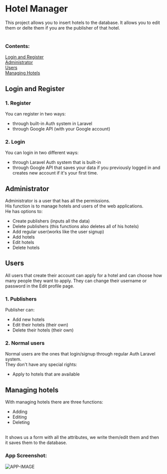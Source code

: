 # Hotel Manager
This project allows you to insert hotels to the database. It allows you to edit them or delte them if you are the publisher of that hotel. 
<br><br>
### Contents:
[Login and Register](#login-and-register)<br>
[Administrator](#administrator)<br>
[Users](#users)<br>
[Managing Hotels](#managing-hotels)<br>
## Login and Register
### 1. Register
You can register in two ways:<br>
- through built-in Auth system in Laravel
- through Google API (with your Google account)
### 2. Login
You can login in two different ways:<br>
- through Laravel Auth system that is built-in
- through Google API that saves your data if you previously logged in and creates new account if it's your first time. 

## Administrator
Administrator is a user that has all the permissions.<br>
His function is to manage hotels and users of the web applications.<br>
He has options to:<br>
- Create publishers (inputs all the data)
- Delete publishers (this functions also deletes all of his hotels)
- Add regular user(works like the user signup)
- Add hotels
- Edit hotels
- Delete hotels

## Users
All users that create their account can apply for a hotel and can choose how many people they want to apply. They can change their username or password in the Edit profile page.
### 1. Publishers
Publisher can:<br>
- Add new hotels
- Edit their hotels (their own)
- Delete their hotels (their own)
### 2. Normal users
Normal users are the ones that login/signup through regular Auth Laravel system.<br>
They don't have any special rights:<br>
- Apply to hotels that are available

## Managing hotels
With managing hotels there are three functions:
- Adding
- Editing
- Deleting
<br>
It shows us a form with all the attributes, we write them/edit them and then it saves them to the database. <br>

### App Screenshot:

![APP-IMAGE](https://user-images.githubusercontent.com/34472450/49807317-0fdfa880-fd5a-11e8-8f54-848d5c1314ac.png)
